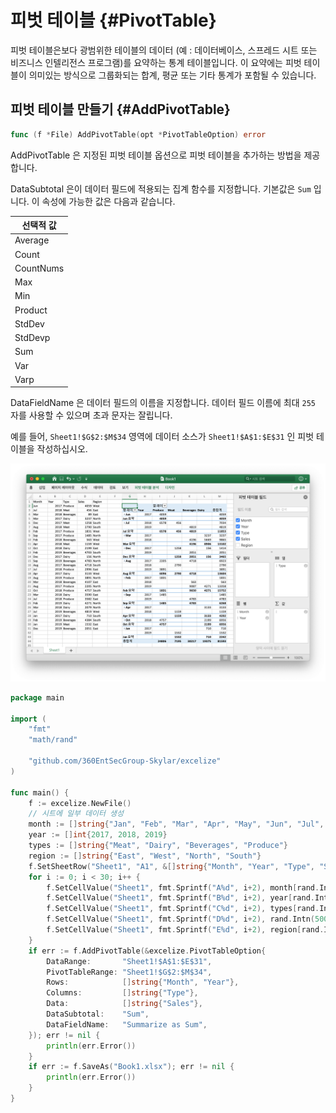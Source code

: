 # 피벗 테이블 {#PivotTable}

피벗 테이블은보다 광범위한 테이블의 데이터 (예 : 데이터베이스, 스프레드 시트 또는 비즈니스 인텔리전스 프로그램)를 요약하는 통계 테이블입니다. 이 요약에는 피벗 테이블이 의미있는 방식으로 그룹화되는 합계, 평균 또는 기타 통계가 포함될 수 있습니다.

## 피벗 테이블 만들기 {#AddPivotTable}

```go
func (f *File) AddPivotTable(opt *PivotTableOption) error
```

AddPivotTable 은 지정된 피벗 테이블 옵션으로 피벗 테이블을 추가하는 방법을 제공합니다.

DataSubtotal 은이 데이터 필드에 적용되는 집계 함수를 지정합니다. 기본값은 `Sum` 입니다. 이 속성에 가능한 값은 다음과 같습니다.

|선택적 값|
|---|
|Average|
|Count|
|CountNums|
|Max|
|Min|
|Product|
|StdDev|
|StdDevp|
|Sum|
|Var|
|Varp|

DataFieldName 은 데이터 필드의 이름을 지정합니다. 데이터 필드 이름에 최대 `255` 자를 사용할 수 있으며 초과 문자는 잘립니다.

예를 들어, `Sheet1!$G$2:$M$34` 영역에 데이터 소스가 `Sheet1!$A$1:$E$31` 인 피벗 테이블을 작성하십시오.

<p align="center"><img width="1118" src="./images/pivot_table_01.png" alt="Go 를 사용하여 excelize 로 피벗 테이블 만들기"></p>

```go
package main

import (
    "fmt"
    "math/rand"

    "github.com/360EntSecGroup-Skylar/excelize"
)

func main() {
    f := excelize.NewFile()
    // 시트에 일부 데이터 생성
    month := []string{"Jan", "Feb", "Mar", "Apr", "May", "Jun", "Jul", "Aug", "Sep", "Oct", "Nov", "Dec"}
    year := []int{2017, 2018, 2019}
    types := []string{"Meat", "Dairy", "Beverages", "Produce"}
    region := []string{"East", "West", "North", "South"}
    f.SetSheetRow("Sheet1", "A1", &[]string{"Month", "Year", "Type", "Sales", "Region"})
    for i := 0; i < 30; i++ {
        f.SetCellValue("Sheet1", fmt.Sprintf("A%d", i+2), month[rand.Intn(12)])
        f.SetCellValue("Sheet1", fmt.Sprintf("B%d", i+2), year[rand.Intn(3)])
        f.SetCellValue("Sheet1", fmt.Sprintf("C%d", i+2), types[rand.Intn(4)])
        f.SetCellValue("Sheet1", fmt.Sprintf("D%d", i+2), rand.Intn(5000))
        f.SetCellValue("Sheet1", fmt.Sprintf("E%d", i+2), region[rand.Intn(4)])
    }
    if err := f.AddPivotTable(&excelize.PivotTableOption{
        DataRange:       "Sheet1!$A$1:$E$31",
        PivotTableRange: "Sheet1!$G$2:$M$34",
        Rows:            []string{"Month", "Year"},
        Columns:         []string{"Type"},
        Data:            []string{"Sales"},
        DataSubtotal:    "Sum",
        DataFieldName:   "Summarize as Sum",
    }); err != nil {
        println(err.Error())
    }
    if err := f.SaveAs("Book1.xlsx"); err != nil {
        println(err.Error())
    }
}
```

